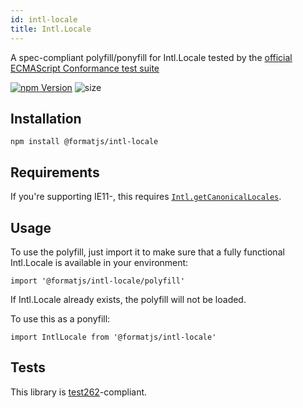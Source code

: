 ```yaml
---
id: intl-locale
title: Intl.Locale
---
```


A spec-compliant polyfill/ponyfill for Intl.Locale tested by the [official ECMAScript Conformance test suite](https://github.com/tc39/test262)

[![npm Version](https://img.shields.io/npm/v/@formatjs/intl-locale.svg?style=flat-square)](https://www.npmjs.org/package/@formatjs/intl-locale)
![size](https://badgen.net/bundlephobia/minzip/@formatjs/intl-locale)

## Installation

```
npm install @formatjs/intl-locale
```

## Requirements

If you're supporting IE11-, this requires [`Intl.getCanonicalLocales`](intl-getcanonicallocales.md).

## Usage

To use the polyfill, just import it to make sure that a fully functional Intl.Locale is available in your environment:

```tsx
import '@formatjs/intl-locale/polyfill'
```

If Intl.Locale already exists, the polyfill will not be loaded.

To use this as a ponyfill:

```tsx
import IntlLocale from '@formatjs/intl-locale'
```

## Tests

This library is [test262](https://github.com/tc39/test262/tree/master/test/intl402/Locale)-compliant.
